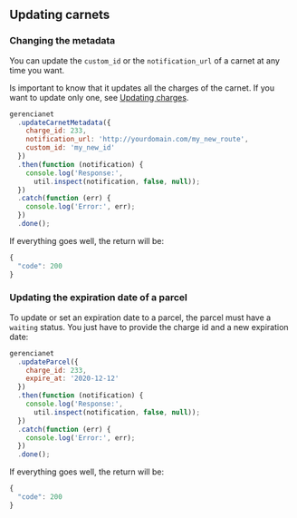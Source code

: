 ## Updating carnets

### Changing the metadata

You can update the `custom_id` or the `notification_url` of a carnet at any time you want.

Is important to know that it updates all the charges of the carnet. If you want to update only one, see [Updating charges](/docs/charge-update.md).

```js
gerencianet
  .updateCarnetMetadata({
    charge_id: 233,
    notification_url: 'http://yourdomain.com/my_new_route',
    custom_id: 'my_new_id'
  })
  .then(function (notification) {
    console.log('Response:',
      util.inspect(notification, false, null));
  })
  .catch(function (err) {
    console.log('Error:', err);
  })
  .done();
```

If everything goes well, the return will be:

```js
{
  "code": 200
}
```

### Updating the expiration date of a parcel

To update or set an expiration date to a parcel, the parcel must have a `waiting` status. You just have to provide the charge id and a new expiration date:

```js
gerencianet
  .updateParcel({
    charge_id: 233,
    expire_at: '2020-12-12'
  })
  .then(function (notification) {
    console.log('Response:',
      util.inspect(notification, false, null));
  })
  .catch(function (err) {
    console.log('Error:', err);
  })
  .done();
```

If everything goes well, the return will be:

```js
{
  "code": 200
}
```
